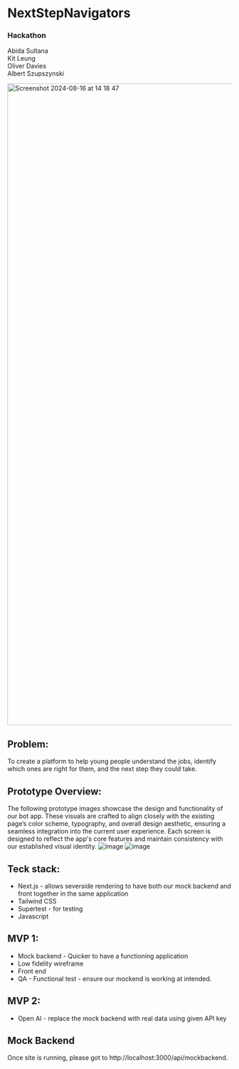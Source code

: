 # NextStepNavigators

### Hackathon

Abida Sultana 
<br />Kit Leung
<br />Oliver Davies
<br />Albert Szupszynski

<img width="1440" alt="Screenshot 2024-08-16 at 14 18 47" src="https://github.com/user-attachments/assets/cae1e49f-9a3f-40da-aa35-7d123d102557">

## Problem: 
To create a platform to help young people understand the jobs, identify which ones are right for them, and the next step they could take.

## Prototype Overview:

The following prototype images showcase the design and functionality of our bot app. These visuals are crafted to align closely with the existing page’s color scheme, typography, and overall design aesthetic, ensuring a seamless integration into the current user experience. Each screen is designed to reflect the app's core features and maintain consistency with our established visual identity.
![image](https://github.com/user-attachments/assets/ff5dbe79-45fe-4b50-8c55-c595296e1c1e)
![image](https://github.com/user-attachments/assets/43e001a4-ea08-44e6-98d9-34fb71166cfe)


## Teck stack:

- Next.js - allows severside rendering to have both our mock backend and front together in the same application
- Tailwind CSS
- Supertest - for testing
- Javascript

## MVP 1:

- Mock backend - Quicker to have a functioning application
- Low fidelity wireframe
- Front end
- QA - Functional test - ensure our mockend is working at intended.

## MVP 2:

- Open AI - replace the mock backend with real data using given API key

## Mock Backend

Once site is running, please got to http://localhost:3000/api/mockbackend.
